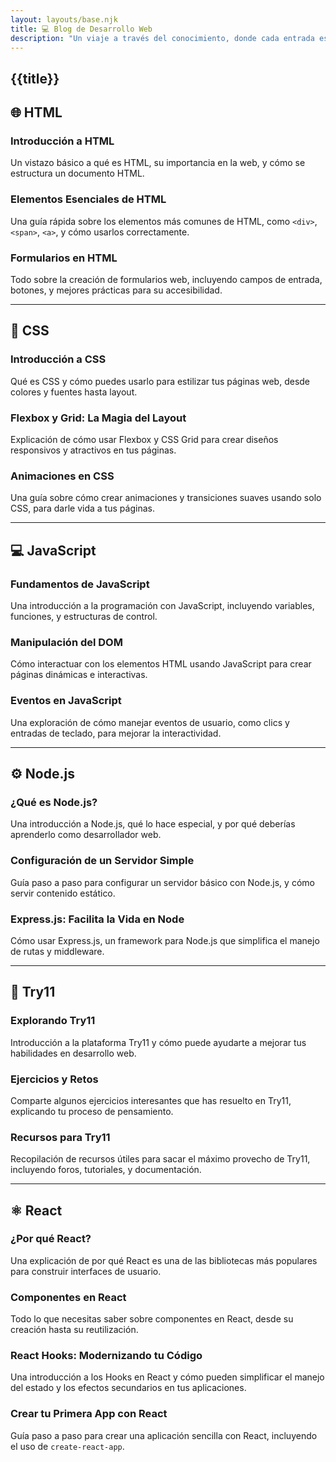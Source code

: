 ```yaml
---
layout: layouts/base.njk
title: 💻 Blog de Desarrollo Web
description: "Un viaje a través del conocimiento, donde cada entrada es una nueva aventura."
---
```


## {{title}}

## 🌐 HTML

### Introducción a HTML

Un vistazo básico a qué es HTML, su importancia en la web, y cómo se estructura un documento HTML.

### Elementos Esenciales de HTML

Una guía rápida sobre los elementos más comunes de HTML, como `<div>`, `<span>`, `<a>`, y cómo usarlos correctamente.

### Formularios en HTML

Todo sobre la creación de formularios web, incluyendo campos de entrada, botones, y mejores prácticas para su accesibilidad.

---

## 🎨 CSS

### Introducción a CSS

Qué es CSS y cómo puedes usarlo para estilizar tus páginas web, desde colores y fuentes hasta layout.

### Flexbox y Grid: La Magia del Layout

Explicación de cómo usar Flexbox y CSS Grid para crear diseños responsivos y atractivos en tus páginas.

### Animaciones en CSS

Una guía sobre cómo crear animaciones y transiciones suaves usando solo CSS, para darle vida a tus páginas.

---

## 💻 JavaScript

### Fundamentos de JavaScript

Una introducción a la programación con JavaScript, incluyendo variables, funciones, y estructuras de control.

### Manipulación del DOM

Cómo interactuar con los elementos HTML usando JavaScript para crear páginas dinámicas e interactivas.

### Eventos en JavaScript

Una exploración de cómo manejar eventos de usuario, como clics y entradas de teclado, para mejorar la interactividad.

---

## ⚙️ Node.js

### ¿Qué es Node.js?

Una introducción a Node.js, qué lo hace especial, y por qué deberías aprenderlo como desarrollador web.

### Configuración de un Servidor Simple

Guía paso a paso para configurar un servidor básico con Node.js, y cómo servir contenido estático.

### Express.js: Facilita la Vida en Node

Cómo usar Express.js, un framework para Node.js que simplifica el manejo de rutas y middleware.

---

## 🚀 Try11

### Explorando Try11

Introducción a la plataforma Try11 y cómo puede ayudarte a mejorar tus habilidades en desarrollo web.

### Ejercicios y Retos

Comparte algunos ejercicios interesantes que has resuelto en Try11, explicando tu proceso de pensamiento.

### Recursos para Try11

Recopilación de recursos útiles para sacar el máximo provecho de Try11, incluyendo foros, tutoriales, y documentación.

---

## ⚛️ React

### ¿Por qué React?

Una explicación de por qué React es una de las bibliotecas más populares para construir interfaces de usuario.

### Componentes en React

Todo lo que necesitas saber sobre componentes en React, desde su creación hasta su reutilización.

### React Hooks: Modernizando tu Código

Una introducción a los Hooks en React y cómo pueden simplificar el manejo del estado y los efectos secundarios en tus aplicaciones.

### Crear tu Primera App con React

Guía paso a paso para crear una aplicación sencilla con React, incluyendo el uso de `create-react-app`.

